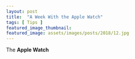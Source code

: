 ```yaml
---
layout: post
title:  "A Week With the Apple Watch"
tags: [ Tips ]
featured_image_thumbnail:
featured_image: assets/images/posts/2018/12.jpg
---
```

The **Apple Watch** 
